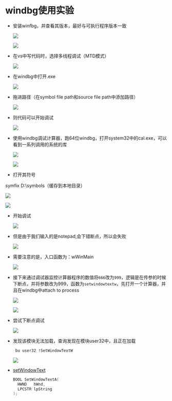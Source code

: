# windbg使用实验

+ 安装winfbg，并查看其版本，最好与可执行程序版本一致

  ![](./image/windbg版本.png)

  ![](./image/版本号.png)

+ 在vs中写代码时，选择多线程调试（MTD模式）

  ![](./image/属性.png)

+ 在windbg中打开.exe

  ![](./image/打开exe.png)

+ 拖进路径（在symbol file path和source file path中添加路径）

  ![](./image/拖进路径.png)

+ 则代码可以开始调试

  ![](./image/windbg调试.png)

+ 使用windbg调试计算器，跑64位windbg，打开system32中的cal.exe，可以看到一系列调用的系统的库

  ![](./image/windbg64.png)

  ![](./image/库.png)

+ 打开其符号


symfix D:\symbols（缓存到本地目录）

![](./image/symfix.png)

  ![](./image/pdb.png)


+ 开始调试

  ![](./image/计算器.png)

+ 但是由于我们输入的是notepad,会下错断点，所以会失败

  ![](./image/失败.png)

+ 需要注意的是，入口函数为：wWinMain

  ![](./image/断点.png)

+ 接下来通过调试器监控计算器程序的数值将`666`改为`999`，逻辑是在传参的时候下断点，并将参数改为999，函数为`setwindowtextw`，先打开一个计算器，并且在windbg中attach to process

  ![](./image/process.png)

  ![](./image/Call.png)

+ 尝试下断点调试

  ![](./image/setw.png)
  
+ 发现该模块无法加载，查询发现在模块user32中，且正在加载
  
  ```bash
   bu user32 !SetWindowTextW
  ```
  
  ![](./image/busy.png)
  
+ [setWindowText](https://docs.microsoft.com/en-us/windows/win32/api/winuser/nf-winuser-setwindowtexta)

  ```c++
  BOOL SetWindowTextA(
    HWND   hWnd,
    LPCSTR lpString
  );
  ```

  